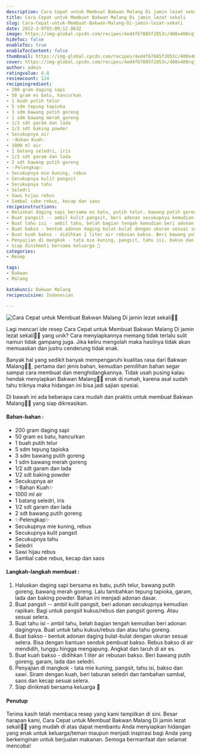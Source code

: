 ```yaml
---
description: Cara Cepat untuk Membuat Bakwan Malang Di jamin lezat sekali"
title: Cara Cepat untuk Membuat Bakwan Malang Di jamin lezat sekali
slug: Cara-Cepat-untuk-Membuat-Bakwan-Malang-Di-jamin-lezat-sekali
date: 2022-3-9T03:09:12.063Z
image: https://img-global.cpcdn.com/recipes/4ed4f67885f2053c/400x400cq70/photo.jpg
hideToc: false
enableToc: true
enableTocContent: false
thumbnail: https://img-global.cpcdn.com/recipes/4ed4f67885f2053c/400x400cq70/photo.jpg
cover: https://img-global.cpcdn.com/recipes/4ed4f67885f2053c/400x400cq70/photo.jpg
author: admin
ratingvalue: 4.8
reviewcount: 124
recipeingredient:
- 200 gram daging sapi
- 50 gram es batu, hancurkan
- 1 buah putih telur
- 5 sdm tepung tapioka
- 3 sdm bawang putih goreng
- 1 sdm bawang merah goreng
- 1/2 sdt garam dan lada
- 1/2 sdt baking powder
- Secukupnya air
- ✨Bahan Kuah✨
- 1000 ml air
- 1 batang seledri, iris
- 1/2 sdt garam dan lada
- 2 sdt bawang putih goreng
- ✨Pelengkap✨
- Secukupnya mie kuning, rebus
- Secukupnya kulit pangsit
- Secukupnya tahu
- Seledri
- Sawi hijau rebus
- Sambal cabe rebus, kecap dan saos
recipeinstructions:
- Haluskan daging sapi bersama es batu, putih telur, bawang putih goreng, bawang merah goreng. Lalu tambahkan tepung tapioka, garam, lada dan baking powder. Bahan ini menjadi adonan dasar.
- Buat pangsit -- ambil kulit pangsit, beri adonan secukupnya kemudian rapikan. Bagi untuk pangsit kukus/rebus dan pangsit goreng. Atau sesuai selera.
- Buat tahu isi - ambil tahu, belah bagian tengah kemudian beri adonan dagingnya. Buat untuk tahu kukus/rebus dan atau tahu goreng.
- Buat bakso - bentuk adonan daging bulat-bulat dengan ukuran sesuai selera. Bisa dengan bantuan sendok pembuat bakso. Rebus bakso di air mendidih, tunggu hingga mengapung. Angkat dan taruh di air es.
- Buat kuah bakso - didihkan 1 liter air rebusan bakso. Beri bawang putih goreng, garam, lada dan seledri.
- Penyajian di mangkok - tata mie kuning, pangsit, tahu isi, bakso dan sawi. Siram dengan kuah, beri taburan seledri dan tambahan sambal, saos dan kecap sesuai selera.
- Siap dinikmati bersama keluarga 🥰
categories:
- Resep

tags:
- Bakwan
- Malang

katakunci: Bakwan Malang
recipecuisine: Indonesian

---
```


![Cara Cepat untuk Membuat Bakwan Malang Di jamin lezat sekali👩‍🍳](https://img-global.cpcdn.com/recipes/4ed4f67885f2053c/400x400cq70/photo.jpg)

Lagi mencari ide resep Cara Cepat untuk Membuat Bakwan Malang Di jamin lezat sekali👩‍🍳 yang unik? Cara menyiapkannya memang tidak terlalu sulit namun tidak gampang juga. Jika keliru mengolah maka hasilnya tidak akan memuaskan dan justru cenderung tidak enak.

Banyak hal yang sedikit banyak mempengaruhi kualitas rasa dari Bakwan Malang👩‍🍳, pertama dari jenis bahan, kemudian pemilihan bahan segar sampai cara membuat dan menghidangkannya. Tidak usah pusing kalau hendak menyiapkan Bakwan Malang👩‍🍳 enak di rumah, karena asal sudah tahu triknya maka hidangan ini bisa jadi sajian spesial.

Di bawah ini ada beberapa cara mudah dan praktis untuk membuat Bakwan Malang👩‍🍳 yang siap dikreasikan.

<!--inarticleads1-->

#### Bahan-bahan :

- 200 gram daging sapi
- 50 gram es batu, hancurkan
- 1 buah putih telur
- 5 sdm tepung tapioka
- 3 sdm bawang putih goreng
- 1 sdm bawang merah goreng
- 1/2 sdt garam dan lada
- 1/2 sdt baking powder
- Secukupnya air
- ✨Bahan Kuah✨
- 1000 ml air
- 1 batang seledri, iris
- 1/2 sdt garam dan lada
- 2 sdt bawang putih goreng
- ✨Pelengkap✨
- Secukupnya mie kuning, rebus
- Secukupnya kulit pangsit
- Secukupnya tahu
- Seledri
- Sawi hijau rebus
- Sambal cabe rebus, kecap dan saos

<!--inarticleads2-->

#### Langkah-langkah membuat :

1. Haluskan daging sapi bersama es batu, putih telur, bawang putih goreng, bawang merah goreng. Lalu tambahkan tepung tapioka, garam, lada dan baking powder. Bahan ini menjadi adonan dasar.
1. Buat pangsit -- ambil kulit pangsit, beri adonan secukupnya kemudian rapikan. Bagi untuk pangsit kukus/rebus dan pangsit goreng. Atau sesuai selera.
1. Buat tahu isi - ambil tahu, belah bagian tengah kemudian beri adonan dagingnya. Buat untuk tahu kukus/rebus dan atau tahu goreng.
1. Buat bakso - bentuk adonan daging bulat-bulat dengan ukuran sesuai selera. Bisa dengan bantuan sendok pembuat bakso. Rebus bakso di air mendidih, tunggu hingga mengapung. Angkat dan taruh di air es.
1. Buat kuah bakso - didihkan 1 liter air rebusan bakso. Beri bawang putih goreng, garam, lada dan seledri.
1. Penyajian di mangkok - tata mie kuning, pangsit, tahu isi, bakso dan sawi. Siram dengan kuah, beri taburan seledri dan tambahan sambal, saos dan kecap sesuai selera.
1. Siap dinikmati bersama keluarga 🥰

#### Penutup

Terima kasih telah membaca resep yang kami tampilkan di sini. Besar harapan kami, Cara Cepat untuk Membuat Bakwan Malang Di jamin lezat sekali👩‍🍳 yang mudah di atas dapat membantu Anda menyiapkan hidangan yang enak untuk keluarga/teman maupun menjadi inspirasi bagi Anda yang berkeinginan untuk berjualan makanan. Semoga bermanfaat dan selamat mencoba!